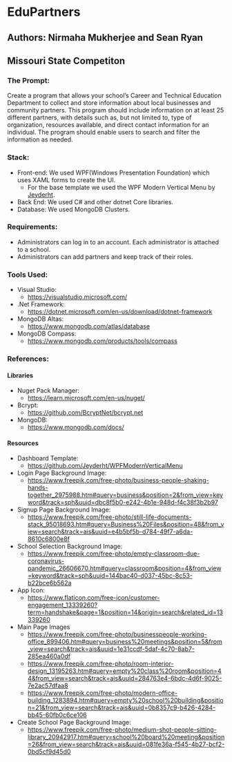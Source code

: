 # EduPartners
## Authors: Nirmaha Mukherjee and Sean Ryan
## Missouri State Competiton

### The Prompt:
Create a program that allows your school’s Career and Technical Education Department to
collect and store information about local businesses and community partners. This program
should include information on at least 25 different partners, with details such as, but not
limited to, type of organization, resources available, and direct contact information for an
individual. The program should enable users to search and filter the information as needed.

### Stack:
* Front-end: We used WPF(Windows Presentation Foundation) which uses XAML forms to create the UI.
  *  For the base template we used the WPF Modern Vertical Menu by [Jeyderht](#Resources).
* Back End: We used C# and other dotnet Core libraries.
* Database: We used MongoDB Clusters.

### Requirements:
- Administrators can log in to an account. Each administrator is attached to a school.
- Administrators can add partners and keep track of their roles.

### Tools Used:
- Visual Studio:
  - https://visualstudio.microsoft.com/
- .Net Framework:
   - https://dotnet.microsoft.com/en-us/download/dotnet-framework 
- MongoDB Altas:
  - https://www.mongodb.com/atlas/database
- MongoDB Compass:
  - https://www.mongodb.com/products/tools/compass

### References:
#### Libraries
- Nuget Pack Manager:
  - https://learn.microsoft.com/en-us/nuget/
- Bcrypt:
  - https://github.com/BcryptNet/bcrypt.net  
- MongoDB:
   - https://www.mongodb.com/docs/
 #### Resources
 - Dashboard Template:
   - https://github.com/Jeyderht/WPFModernVerticalMenu
- Login Page Background Image:
  - https://www.freepik.com/free-photo/business-people-shaking-hands-together_2975988.htm#query=business&position=2&from_view=keyword&track=sph&uuid=dbc8f5b0-e242-4b1e-948d-f4c38f3b2b97
- Signup Page Background Image:
  - https://www.freepik.com/free-photo/still-life-documents-stack_95018693.htm#query=Business%20Files&position=48&from_view=search&track=ais&uuid=e4b5bf5b-d784-49f7-a6da-8610c6800e8f
- School Selection Background Image:
  - https://www.freepik.com/free-photo/empty-classroom-due-coronavirus-pandemic_26606670.htm#query=classroom&position=4&from_view=keyword&track=sph&uuid=144bac40-d037-45bc-8c53-b22bce6b562a  
- App Icon:
  - https://www.flaticon.com/free-icon/customer-engagement_13339260?term=handshake&page=1&position=14&origin=search&related_id=13339260
 - Main Page Images
   - https://www.freepik.com/free-photo/businesspeople-working-office_899406.htm#query=business%20meetings&position=5&from_view=search&track=ais&uuid=1e31ccdf-5daf-4c70-8ab7-285ea460a0df
   - https://www.freepik.com/free-photo/room-interior-design_13195263.htm#query=empty%20class%20room&position=44&from_view=search&track=ais&uuid=284763e4-6bdc-4d6f-9025-7e2ac57dfaa8
   - https://www.freepik.com/free-photo/modern-office-building_1283894.htm#query=empty%20school%20building&position=21&from_view=search&track=ais&uuid=0b8357c9-b426-4284-bb45-60fb0c6ce106
- Create School Page Background Image:
  - https://www.freepik.com/free-photo/medium-shot-people-sitting-library_20942917.htm#query=school%20board%20meeting&position=26&from_view=search&track=ais&uuid=081fe36a-f545-4b27-bcf2-0bd5cf9d45d0  

